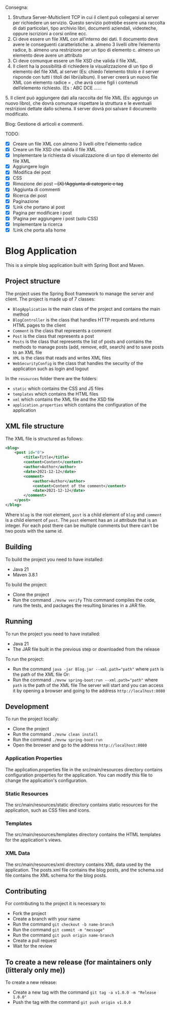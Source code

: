 Consegna:
1. Struttura Server-Multiclient TCP in cui il client può collegarsi al server per richiedere
un servizio. Questo servizio potrebbe essere una raccolta di dati particolari, tipo
archivio libri, documenti aziendali, videoteche, oppure iscrizioni a corsi online ecc.
2. Ci deve essere un file XML con all’interno dei dati. Il documento deve avere le
conseguenti caratteristiche:
a. almeno 3 livelli oltre l’elemento radice,
b. almeno una restrizione per un tipo di elemento
c. almeno un elemento deve avere un attributo
3. Ci deve comunque essere un file XSD che valida il file XML.
4. Il client ha la possibilità di richiedere la visualizzazione di un tipo di elemento del file
XML al server (Es: chiedo l’elemento titolo e il server risponde con tutti i titoli dei
libri/album). Il server creerà un nuovo file XML con elemento radice = <richiesta>,
che avrà come figli i contenuti dell’elemento richiesto.
(Es
<richiesta>:
<titolo>ABC</titolo>
<titolo>DCE</titolo>
……
</richiesta>
5. Il client può aggiungere dati alla raccolta del file XML (Es: aggiungo un nuovo libro),
che dovrà comunque rispettare la struttura e le eventuali restrizioni dettate dallo
schema. Il server dovrà poi salvare il documento modificato.

Blog: Gestione di articoli e commenti.

TODO:
- [X] Creare un file XML con almeno 3 livelli oltre l'elemento radice
- [X] Creare un file XSD che valida il file XML
- [X] Implementare la richiesta di visualizzazione di un tipo di elemento del file XML
- [X] Aggiungere login
- [X] !Modifica dei post
- [X] CSS
- [X] Rimozione dei post
~~- [X] !Aggiunta di categorie e tag~~
- [X] !Aggiunta di commenti
- [X] Ricerca dei post
- [X] Paginazione
- [X] !Link che portano al post
- [X] Pagina per modificare i post
- [X] !Pagina per aggiungere i post (solo CSS)
- [X] Implementare la ricerca
- [X] !Link che porta alla home

# Blog Application

This is a simple blog application built with Spring Boot and Maven.



## Project structure
The project uses the Spring Boot framework to manage the server and client.
The project is made up of 7 classes:
- `BlogApplication` is the main class of the project and contains the main method
- `BlogController` is the class that handles HTTP requests and returns HTML pages to the client
- `Comment` is the class that represents a comment
- `Post` is the class that represents a post
- `Posts` is the class that represents the list of posts and contains the methods to manage posts (add, remove, edit, search) and to save posts to an XML file
- `XML` is the class that reads and writes XML files
- `WebSecurityConfig` is the class that handles the security of the application such as login and logout

In the `resources` folder there are the folders:
- `static` which contains the CSS and JS files
- `templates` which contains the HTML files
- `xml` which contains the XML file and the XSD file
- `application.properties` which contains the configuration of the application

## XML file structure
The XML file is structured as follows:
```xml
<blog>
    <post id="0">
        <title>Title</title>
        <content>Content</content>
        <author>Author</author>
        <date>2021-12-12</date>
        <comment>
            <author>Author</author>
            <content>Content of the comment</content>
            <date>2021-12-12</date>
        </comment>
    </post>
</blog>
```
Where `blog` is the root element, `post` is a child element of `blog` and `comment` is a child element of `post`. The `post` element has an `id` attribute that is an integer.
For each post there can be multiple comments but there can't be two posts with the same id.

## Building 
To build the project you need to have installed:
- Java 21
- Maven 3.8.1

To build the project:
- Clone the project
- Run the command `./mvnw verify`
This command compiles the code, runs the tests, and packages the resulting binaries in a JAR file.


## Running
To run the project you need to have installed:
- Java 21
- The JAR file built in the previous step or downloaded from the release

To run the project:
- Run the command `java -jar Blog.jar --xml.path="path"` where `path` is the path of the XML file
Or:
- Run the command `./mvnw spring-boot:run --xml.path="path"` where `path` is the path of the XML file
The server will start and you can access it by opening a browser and going to the address `http://localhost:8080`


## Development
To run the project locally:
- Clone the project
- Run the command `./mvnw clean install`
- Run the command `./mvnw spring-boot:run`
- Open the browser and go to the address `http://localhost:8080`


### Application Properties
The application.properties file in the src/main/resources directory contains configuration properties for the application. You can modify this file to change the application's configuration.

### Static Resources
The src/main/resources/static directory contains static resources for the application, such as CSS files and icons.

### Templates
The src/main/resources/templates directory contains the HTML templates for the application's views.

### XML Data
The src/main/resources/xml directory contains XML data used by the application. The posts.xml file contains the blog posts, and the schema.xsd file contains the XML schema for the blog posts.


## Contributing
For contributing to the project it is necessary to:
- Fork the project
- Create a branch with your name
- Run the command `git checkout -b name-branch`
- Run the command `git commit -m "message"`
- Run the command `git push origin name-branch`
- Create a pull request
- Wait for the review


## To create a new release (for maintainers only (litteraly only me))
To create a new release:
- Create a new tag with the command `git tag -a v1.0.0 -m "Release 1.0.0"`
- Push the tag with the command `git push origin v1.0.0`
